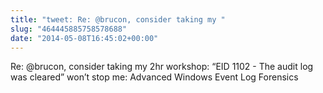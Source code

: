 ```yaml
---
title: "tweet: Re: @brucon, consider taking my "
slug: "464445885758578688"
date: "2014-05-08T16:45:02+00:00"
---
```

Re: @brucon, consider taking my 2hr workshop: “EID 1102 - The audit log was cleared” won’t stop me: Advanced Windows Event Log Forensics